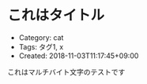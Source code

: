 これはタイトル
==============
- Category: cat
- Tags: タグ1, x
- Created: 2018-11-03T11:17:45+09:00

これはマルチバイト文字のテストです
